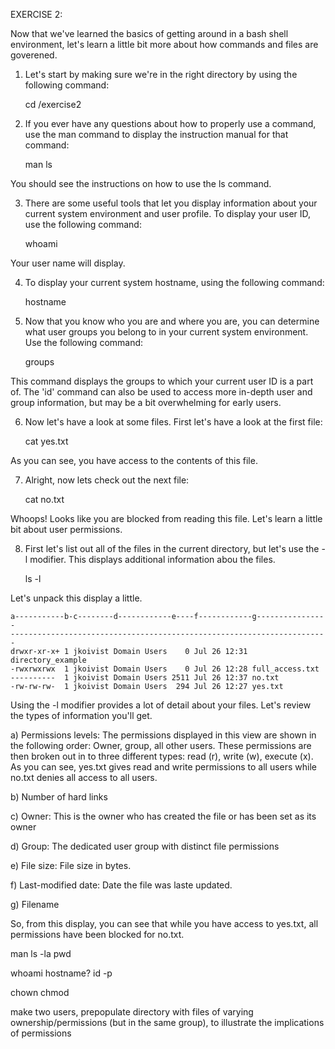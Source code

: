 EXERCISE 2:

Now that we've learned the basics of getting around in a bash shell environment, let's learn a little bit more about how commands and files are goverened.

1) Let's start by making sure we're in the right directory by using the following command:

    cd /exercise2

2) If you ever have any questions about how to properly use a command, use the man command to display the instruction manual for that command:

    man ls
    
You should see the instructions on how to use the ls command.

3) There are some useful tools that let you display information about your current system environment and user profile. To display your user ID, use the following command:

    whoami

Your user name will display.

4) To display your current system hostname, using the following command:

    hostname
    
5) Now that you know who you are and where you are, you can determine what user groups you belong to in your current system environment. Use the following command:

    groups
    
This command displays the groups to which your current user ID is a part of. The 'id' command can also be used to access more in-depth user and group information, but may be a bit overwhelming for early users.

6) Now let's have a look at some files. First let's have a look at the first file:

    cat yes.txt

As you can see, you have access to the contents of this file.

7) Alright, now lets check out the next file:

    cat no.txt
    
Whoops! Looks like you are blocked from reading this file. Let's learn a little bit about user permissions.

8) First let's list out all of the files in the current directory, but let's use the -l modifier. This displays additional information abou the files.

    ls -l
    
Let's unpack this display a little.

    a-----------b-c--------d------------e----f------------g----------------
    -----------------------------------------------------------------------
    drwxr-xr-x+ 1 jkoivist Domain Users    0 Jul 26 12:31 directory_example
    -rwxrwxrwx  1 jkoivist Domain Users    0 Jul 26 12:28 full_access.txt
    ----------  1 jkoivist Domain Users 2511 Jul 26 12:37 no.txt
    -rw-rw-rw-  1 jkoivist Domain Users  294 Jul 26 12:27 yes.txt

Using the -l modifier provides a lot of detail about your files. Let's review the types of information you'll get.

a)  Permissions levels: The permissions displayed in this view are shown in the following order: Owner, group, all other users. These permissions are then broken out in to three different types: read (r), write (w), execute (x). As you can see, yes.txt gives read and write permissions to all users while no.txt denies all access to all users.

b)  Number of hard links

c)  Owner: This is the owner who has created the file or has been set as its owner

d)  Group: The dedicated user group with distinct file permissions

e)  File size: File size in bytes.

f)  Last-modified date: Date the file was laste updated.

g)  Filename

So, from this display, you can see that while you have access to yes.txt, all permissions have been blocked for no.txt.

man
ls -la
pwd

whoami
hostname?
id -p

chown
chmod

make two users, prepopulate directory with files of varying ownership/permissions (but in the same group), 
to illustrate the implications of permissions

